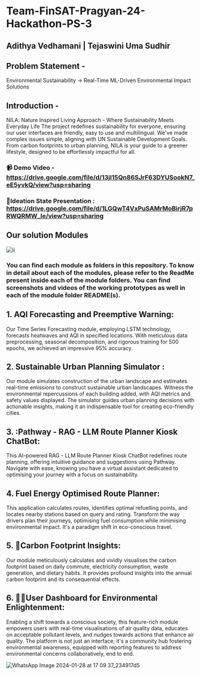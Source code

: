 # Team-FinSAT-Pragyan-24-Hackathon-PS-3
## Adithya Vedhamani | Tejaswini Uma Sudhir

## Problem Statement - 
Environmental Sustainability -> Real-Time ML-Driven Environmental Impact Solutions

## Introduction - 
NILA: Nature Inspired Living Approach - Where Sustainability Meets Everyday Life
The project redefines sustainability for everyone, ensuring our user interfaces are friendly, easy to use and multilingual. We've made complex issues simple, aligning with UN Sustainable Development Goals. From carbon footprints to urban planning, NILA is your guide to a greener lifestyle, designed to be effortlessly impactful for all.

### 📹  Demo Video - https://drive.google.com/file/d/13jl15Qn86SJrF63DYUSookN7_eE5yvkQ/view?usp=sharing
### 🌻Ideation State Presentation : https://drive.google.com/file/d/1LGQwT4VxPuSAMrMoBirjR7pRWQRMW_Ie/view?usp=sharing

## Our solution Modules 
![ii](https://github.com/tejucodes10/Team-FinSAT-Pragyan-24-Hackathon-PS-3/assets/119094222/dfb2c4ad-bb29-4d3b-9e00-70879bc3b320)

### You can find each module as folders in this repository. To know in detail about each of the modules, please refer to the ReadMe present inside each of the module folders. You can find screenshots and videos of the working prototypes as well in each of the module folder README(s). 

## 1. AQI Forecasting and Preemptive Warning: 
Our Time Series Forecasting module, employing LSTM technology, forecasts heatwaves and AQI in specified locations. With meticulous data preprocessing, seasonal decomposition, and rigorous training for 500 epochs, we achieved an impressive 95% accuracy. 

## 2. Sustainable Urban Planning Simulator : 
Our module simulates construction of the urban landscape and estimates real-time emissions to construct sustainable urban landscapes. Witness the environmental repercussions of each building added, with AQI metrics and safety values displayed. The simulator guides urban planning decisions with actionable insights, making it an indispensable tool for creating eco-friendly cities.

## 3. :Pathway - RAG - LLM Route Planner Kiosk ChatBot: 
This AI-powered RAG - LLM Route Planner Kiosk ChatBot redefines route planning, offering intuitive guidance and suggestions using Pathway. Navigate with ease, knowing you have a virtual assistant dedicated to optimising your journey with a focus on sustainability.

## 4. Fuel Energy Optimised Route Planner: 
This application calculates routes, identifies optimal refuelling points, and locates nearby stations based on query and rating. Transform the way drivers plan their journeys, optimising fuel consumption while minimising environmental impact. It's a paradigm shift in eco-conscious travel.

## 5. 👣Carbon Footprint Insights:
Our module meticulously calculates and vividly visualises the carbon footprint based on daily commute, electricity consumption, waste generation, and dietary habits. It provides profound insights into the annual carbon footprint and its consequential effects. 

## 6. 👨‍🦲User Dashboard for Environmental Enlightenment:
Enabling a shift towards a conscious society, this feature-rich module empowers users with real-time visualisations of air quality data, educates on acceptable pollutant levels, and nudges towards actions that enhance air quality. The platform is not just an interface; it's a community hub fostering environmental awareness, equipped with reporting features to address environmental concerns collaboratively, end to end. 


![WhatsApp Image 2024-01-28 at 17 09 37_234917d5](https://github.com/tejucodes10/Team-FinSAT-Pragyan-24-Hackathon-PS-3/assets/119094222/99d88b1c-d213-45a3-a51e-935fb4e2737b)
